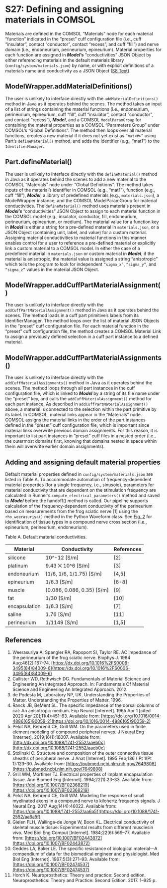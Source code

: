 # S27: Defining and assigning materials in COMSOL

Materials are defined in the COMSOL “Materials” node for each material
“function” indicated in the “preset” cuff configuration file (i.e.,
cuff “insulator”, contact “conductor”, contact “recess”, and cuff
“fill”) and nerve domain (i.e., endoneurium, perineurium,
epineurium). Material properties for each function are assigned in
***Model*’s** “conductivities” JSON Object by either referencing
materials in the default materials library
(`config/system/materials.json`) by name, or with explicit definitions
of a materials name and conductivity as a JSON Object ([S8 Text](S8-JSON-file-parameter-guide)).

## ModelWrapper.addMaterialDefinitions()

The user is unlikely to interface directly with the
`addMaterialDefinitions()` method in Java as it operates behind the
scenes. The method takes an input of a list of strings containing the
material functions (i.e., endoneurium, perineurium, epineurium, cuff
“fill”, cuff “insulator”, contact “conductor”, and contact “recess”),
***Model***, and a COMSOL `ModelParamGroup` for containing the material
properties as a COMSOL “Parameters Group” under COMSOL’s “Global
Definitions”. The method then loops over all material functions, creates
a new material if it does not yet exist as `“mat<#>”` using Part’s
`defineMaterial()` method, and adds the identifier (e.g., “mat1”) to the
`IdentifierManager`.

## Part.defineMaterial()

The user is unlikely to interface directly with the `defineMaterial()`
method in Java as it operates behind the scenes to add a new material to
the COMSOL “Materials” node under “Global Definitions”. The method takes
inputs of the material’s identifier in COMSOL (e.g., “mat1”), function
(e.g., cuff “fill”), ***Model***, a library of predefined materials
(e.g., `materials.json`), a ModelWrapper instance, and the COMSOL
ModelParamGroup for material conductivities. The `defineMaterial()` method
uses materials present in ***Model’s*** “conductivities” JSON Object to
assign to each material function in the COMSOL model (e.g., insulator,
conductor, fill, endoneurium, perineurium, epineurium, or medium). The
material value for a function key in ***Model*** is either a string for
a pre-defined material in `materials.json`, or a JSON Object (containing
unit, label, and value) for a custom material. Assigning material
conductivities to material functions in this manner enables control for
a user to reference a pre-defined material or explicitly link a custom
material to a COMSOL model. In either the case of a predefined material
in `materials.json` or custom material in ***Model***, if the material is
anisotropic, the material value is assigned a string “anisotropic” which
tells the program to look for independent `“sigma_x”`, `“sigma_y”`, and
`“sigma_z”` values in the material JSON Object.

## ModelWrapper.addCuffPartMaterialAssignment()

The user is unlikely to interface directly with the
`addCuffPartMaterialAssignment()` method in Java as it operates behind the
scenes. The method loads in a cuff part primitive’s labels from its
IdentifierManager. The method loops over the list of material JSON
Objects in the “preset” cuff configuration file. For each material
function in the “preset” cuff configuration file, the method creates a
COMSOL Material Link to assign a previously defined selection in a cuff
part instance to a defined material.

## ModelWrapper.addCuffPartMaterialAssignments()

The user is unlikely to interface directly with the
`addCuffMaterialAssignments()` method in Java as it operates behind the
scenes. The method loops through all part instances in the cuff
configuration file, which is linked to ***Model*** by a string of its
file name under the “preset” key, and calls the
`addCuffMaterialAssignment()` method for each part instance. As described
in `addCuffPartMaterialAssignment()` above, a material is connected to the
selection within the part primitive by its label. In COMSOL, material
links appear in the “Materials” node. COMSOL assigns the material links
in the order of the part instances defined in the “preset” cuff
configuration file, which is important since material links overwrite
previous domain assignments. For this reason, it is important to list
part instances in “preset” cuff files in a nested order (i.e., the
outermost domains first, knowing that domains nested in space within
them will overwrite earlier domain assignments).

## Adding and assigning default material properties

Default material properties defined in `config/system/materials.json`
are listed in Table A. To accommodate automation of
frequency-dependent material properties (for a single frequency, i.e.,
sinusoid), parameters for material conductivity that are dependent on
the stimulation frequency are calculated in Runner’s
`compute_electrical_parameters()` method and saved to ***Model*** before
the handoff() method is called. Our pipeline supports calculation of the
frequency-dependent conductivity of the perineurium based on
measurements from the frog sciatic nerve \[1\] using the
`rho_weerasuriya()` method in the Python Waveform class. See [Fig. 2](https://doi.org/10.1371/journal.pcbi.1009285.g002) for
identification of tissue types in a compound nerve cross section (i.e.,
epineurium, perineurium, endoneurium).

Table A. Default material conductivities.

| **Material**  | **Conductivity**             | **References**         |
| ------------- | ---------------------------- | ---------------------- |
| silicone      | 10^-12 \[S/m\]               | \[2\]                 |
| platinum      | 9.43 ⨉ 10^6 \[S/m\]          | \[3\]                 |
| endoneurium   | {1/6, 1/6, 1/1.75} \[S/m\]   | \[4,5\]       |
| epineurium    | 1/6.3 \[S/m\]                | \[6-8\] |
| muscle        | {0.086, 0.086, 0.35} \[S/m\] | \[9\]             |
| fat           | 1/30 \[S/m\]                 | \[10\]             |
| encapsulation | 1/6.3 \[S/m\]                | \[7\]                 |
| saline        | 1.76 \[S/m\]                 | \[11\]                |
| perineurium   | 1/1149 \[S/m\]               | \[1,5\]           |

## References
1. Weerasuriya A, Spangler RA, Rapoport SI, Taylor RE. AC impedance of the perineurium of the frog sciatic nerve. Biophys J. 1984 Aug;46(2):167–74. [https://dx.doi.org/10.1016%2FS0006-3495(84)84009-6](https://dx.doi.org/10.1016%2FS0006-3495(84)84009-6)
1. Callister WD, Rethwisch DG. Fundamentals of Material Science and Engineering An Integrated Approach. In: Fundamentals Of Material Science and Engineering An Integrated Approach. 2012.
1. de Podesta M, Laboratory NP, UK. Understanding the Properties of Matter. Understanding the Properties of Matter. 1996.
1. Ranck JB, BeMent SL. The specific impedance of the dorsal columns of cat: An anisotropic medium. Exp Neurol [Internet]. 1965 Apr 1 [cited 2020 Apr 20];11(4):451–63. Available from: [https://doi.org/10.1016/0014-4886(65)90059-2](https://doi.org/10.1016/0014-4886(65)90059-2)
1. Pelot NA, Behrend CE, Grill WM. On the parameters used in finite element modeling of compound peripheral nerves. J Neural Eng [Internet]. 2019;16(1):16007. Available from: [http://dx.doi.org/10.1088/1741-2552/aaeb0c](http://dx.doi.org/10.1088/1741-2552/aaeb0c)
1. Stolinski C. Structure and composition of the outer connective tissue sheaths of peripheral nerve. J Anat [Internet]. 1995 Feb;186 ( Pt 1(Pt 1):123–30. Available from: [https://pubmed.ncbi.nlm.nih.gov/7649808](https://pubmed.ncbi.nlm.nih.gov/7649808)
1. Grill WM, Mortimer TJ. Electrical properties of implant encapsulation tissue. Ann Biomed Eng [Internet]. 1994;22(1):23–33. Available from: [https://doi.org/10.1007/BF02368219](https://doi.org/10.1007/BF02368219)
1. Pelot NA, Behrend CE, Grill WM. Modeling the response of small myelinated axons in a compound nerve to kilohertz  frequency signals. J Neural Eng. 2017 Aug;14(4):46022. Available from: [https://doi.org/10.1088/1741-2552/aa6a5f](https://doi.org/10.1088/1741-2552/aa6a5f)
1. Gielen FLH, Wallinga-de Jonge W, Boon KL. Electrical conductivity of skeletal muscle tissue: Experimental results from different musclesin vivo. Med Biol Eng Comput [Internet]. 1984;22(6):569–77. Available from: [https://doi.org/10.1007/BF02443872](https://doi.org/10.1007/BF02443872)
1. Geddes LA, Baker LE. The specific resistance of biological material—A compendium of data for the biomedical engineer and physiologist. Med Biol Eng [Internet]. 1967;5(3):271–93. Available from: [https://doi.org/10.1007/BF02474537](https://doi.org/10.1007/BF02474537)
1. Horch K. Neuroprosthetics: Theory and practice: Second edition. Neuroprosthetics: Theory and Practice: Second Edition. 2017. 1–925 p.
